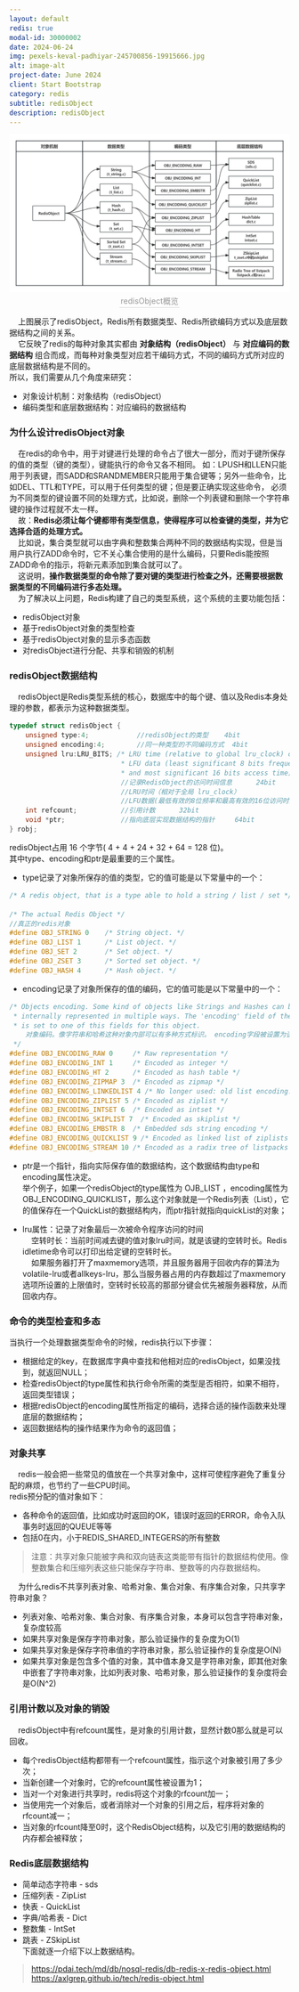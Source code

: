 ```yaml
---
layout: default
redis: true
modal-id: 30000002
date: 2024-06-24
img: pexels-keval-padhiyar-245700856-19915666.jpg
alt: image-alt
project-date: June 2024
client: Start Bootstrap
category: redis
subtitle: redisObject
description: redisObject
---
```


<center>   
<img src="../../img/redis/redisObject/redisObject.jpg" class="img-responsive img-centered" alt="image-alt">
<div style="color:orange; border-bottom: 1px solid #d9d9d9;
    display: inline-block;
    color: #999;
    padding: 2px;">redisObject概览</div>
</center> 

&nbsp;&nbsp;&nbsp;&nbsp;上图展示了redisObject，Redis所有数据类型、Redis所欲编码方式以及底层数据结构之间的关系。  
&nbsp;&nbsp;&nbsp;&nbsp;它反映了redis的每种对象其实都由 **对象结构（redisObject）** 与 **对应编码的数据结构** 组合而成，而每种对象类型对应若干编码方式，不同的编码方式所对应的底层数据结构是不同的。  
所以，我们需要从几个角度来研究：
- 对象设计机制：对象结构（redisObject）
- 编码类型和底层数据结构：对应编码的数据结构  


### 为什么设计redisObject对象    
   
&nbsp;&nbsp;&nbsp;&nbsp;在redis的命令中，用于对键进行处理的命令占了很大一部分，而对于键所保存的值的类型（键的类型），键能执行的命令又各不相同。
如：LPUSH和LLEN只能用于列表键，而SADD和SRANDMEMBER只能用于集合键等；另外一些命令，比如DEL、TTL和TYPE，可以用于任何类型的键；但是要正确实现这些命令，
必须为不同类型的键设置不同的处理方式，比如说，删除一个列表键和删除一个字符串键的操作过程就不太一样。  
&nbsp;&nbsp;&nbsp;&nbsp;故：**Redis必须让每个键都带有类型信息，使得程序可以检查键的类型，并为它选择合适的处理方式。**  
&nbsp;&nbsp;&nbsp;&nbsp;比如说，集合类型就可以由字典和整数集合两种不同的数据结构实现，但是当用户执行ZADD命令时，它不关心集合使用的是什么编码，只要Redis能按照ZADD命令的指示，将新元素添加到集合就可以了。  
&nbsp;&nbsp;&nbsp;&nbsp;这说明，**操作数据类型的命令除了要对键的类型进行检查之外，还需要根据数据类型的不同编码进行多态处理。**  
&nbsp;&nbsp;&nbsp;&nbsp;为了解决以上问题，Redis构建了自己的类型系统，这个系统的主要功能包括：
- redisObject对象
- 基于redisObject对象的类型检查
- 基于redisObject对象的显示多态函数
- 对redisObject进行分配、共享和销毁的机制

### redisObject数据结构  
&nbsp;&nbsp;&nbsp;&nbsp;redisObject是Redis类型系统的核心，数据库中的每个键、值以及Redis本身处理的参数，都表示为这种数据类型。  
``` C
typedef struct redisObject {
    unsigned type:4;            //redisObject的类型    4bit
    unsigned encoding:4;        //同一种类型的不同编码方式  4bit
    unsigned lru:LRU_BITS; /* LRU time (relative to global lru_clock) or  
                            * LFU data (least significant 8 bits frequency
                            * and most significant 16 bits access time). */
                            //记录RedisObject的访问时间信息      24bit
                            //LRU时间（相对于全局 lru_clock）
                            //LFU数据(最低有效的8位频率和最高有效的16位访问时间)
    int refcount;           //引用计数      32bit
    void *ptr;              //指向底层实现数据结构的指针     64bit
} robj;
```  

redisObject占用 16 个字节( 4 + 4 + 24 + 32 + 64 = 128 位)。  
其中type、encoding和ptr是最重要的三个属性。  
- type记录了对象所保存的值的类型，它的值可能是以下常量中的一个：  

```C
/* A redis object, that is a type able to hold a string / list / set */

/* The actual Redis Object */
//真正的redis对象
#define OBJ_STRING 0    /* String object. */
#define OBJ_LIST 1      /* List object. */
#define OBJ_SET 2       /* Set object. */
#define OBJ_ZSET 3      /* Sorted set object. */
#define OBJ_HASH 4      /* Hash object. */
```
- encoding记录了对象所保存的值的编码，它的值可能是以下常量中的一个：  

```C
/* Objects encoding. Some kind of objects like Strings and Hashes can be
 * internally represented in multiple ways. The 'encoding' field of the object
 * is set to one of this fields for this object.
    对象编码。像字符串和哈希这种对象内部可以有多种方式标识。 encoding字段被设置为该对象的其中一个字段
 */
#define OBJ_ENCODING_RAW 0     /* Raw representation */
#define OBJ_ENCODING_INT 1     /* Encoded as integer */
#define OBJ_ENCODING_HT 2      /* Encoded as hash table */
#define OBJ_ENCODING_ZIPMAP 3  /* Encoded as zipmap */
#define OBJ_ENCODING_LINKEDLIST 4 /* No longer used: old list encoding. */
#define OBJ_ENCODING_ZIPLIST 5 /* Encoded as ziplist */
#define OBJ_ENCODING_INTSET 6  /* Encoded as intset */
#define OBJ_ENCODING_SKIPLIST 7  /* Encoded as skiplist */
#define OBJ_ENCODING_EMBSTR 8  /* Embedded sds string encoding */
#define OBJ_ENCODING_QUICKLIST 9 /* Encoded as linked list of ziplists */
#define OBJ_ENCODING_STREAM 10 /* Encoded as a radix tree of listpacks */
```
- ptr是一个指针，指向实际保存值的数据结构，这个数据结构由type和encoding属性决定。  
举个例子，如果一个redisObject的type属性为 OJB_LIST ，encoding属性为 OBJ_ENCODING_QUICKLIST，那么这个对象就是一个Redis列表（List），它的值保存在一个QuickList的数据结构内，而ptr指针就指向quickList的对象；  

- lru属性：记录了对象最后一次被命令程序访问的时间  
&nbsp;&nbsp;&nbsp;&nbsp;空转时长：当前时间减去键的值对象lru时间，就是该键的空转时长。Redis idletime命令可以打印出给定键的空转时长。  
&nbsp;&nbsp;&nbsp;&nbsp;如果服务器打开了maxmemory选项，并且服务器用于回收内存的算法为volatile-lru或者allkeys-lru，那么当服务器占用的内存数超过了maxmemory选项所设置的上限值时，空转时长较高的那部分键会优先被服务器释放，从而回收内存。  


### 命令的类型检查和多态   

当执行一个处理数据类型命令的时候，redis执行以下步骤：
- 根据给定的key，在数据库字典中查找和他相对应的redisObject，如果没找到，就返回NULL；  
- 检查redisObject的type属性和执行命令所需的类型是否相符，如果不相符，返回类型错误；  
- 根据redisObject的encoding属性所指定的编码，选择合适的操作函数来处理底层的数据结构；  
- 返回数据结构的操作结果作为命令的返回值；  


### 对象共享  

&nbsp;&nbsp;&nbsp;&nbsp;redis一般会把一些常见的值放在一个共享对象中，这样可使程序避免了重复分配的麻烦，也节约了一些CPU时间。  
redis预分配的值对象如下：  
- 各种命令的返回值，比如成功时返回的OK，错误时返回的ERROR，命令入队事务时返回的QUEUE等等
- 包括0在内，小于REDIS_SHARED_INTEGERS的所有整数  

> 注意：共享对象只能被字典和双向链表这类能带有指针的数据结构使用。像整数集合和压缩列表这些只能保存字符串、整数等的内存数据结构。  

&nbsp;&nbsp;&nbsp;&nbsp;为什么redis不共享列表对象、哈希对象、集合对象、有序集合对象，只共享字符串对象？  
- 列表对象、哈希对象、集合对象、有序集合对象，本身可以包含字符串对象，复杂度较高
- 如果共享对象是保存字符串对象，那么验证操作的复杂度为O(1)
- 如果共享对象是保存字符串值的字符串对象，那么验证操作的复杂度是O(N)
- 如果共享对象是包含多个值的对象，其中值本身又是字符串对象，即其他对象中嵌套了字符串对象，比如列表对象、哈希对象，那么验证操作的复杂度将会是O(N^2)


### 引用计数以及对象的销毁      

&nbsp;&nbsp;&nbsp;&nbsp;redisObject中有refcount属性，是对象的引用计数，显然计数0那么就是可以回收。  
- 每个redisObject结构都带有一个refcount属性，指示这个对象被引用了多少次；
- 当新创建一个对象时，它的refcount属性被设置为1；
- 当对一个对象进行共享时，redis将这个对象的rfcount加一；
- 当使用完一个对象后，或者消除对一个对象的引用之后，程序将对象的rfcount减一；
- 当对象的rfcount降至0时，这个RedisObject结构，以及它引用的数据结构的内存都会被释放；  


### Redis底层数据结构
- 简单动态字符串 - sds
- 压缩列表 - ZipList
- 快表 - QuickList
- 字典/哈希表 - Dict
- 整数集 - IntSet
- 跳表 - ZSkipList  
下面就逐一介绍下以上数据结构。  

> https://pdai.tech/md/db/nosql-redis/db-redis-x-redis-object.html
> https://axlgrep.github.io/tech/redis-object.html